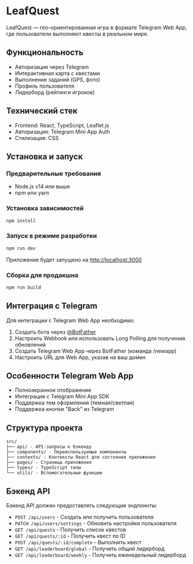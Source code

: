 # LeafQuest

LeafQuest — гео-ориентированная игра в формате Telegram Web App, где пользователи выполняют квесты в реальном мире.

## Функциональность

- Авторизация через Telegram
- Интерактивная карта с квестами
- Выполнение заданий (GPS, фото)
- Профиль пользователя
- Лидерборд (рейтинги игроков)

## Технический стек

- Frontend: React, TypeScript, Leaflet.js
- Авторизация: Telegram Mini App Auth
- Стилизация: CSS

## Установка и запуск

### Предварительные требования

- Node.js v14 или выше
- npm или yarn

### Установка зависимостей

```bash
npm install
```

### Запуск в режиме разработки

```bash
npm run dev
```

Приложение будет запущено на [http://localhost:3000](http://localhost:3000)

### Сборка для продакшна

```bash
npm run build
```

## Интеграция с Telegram

Для интеграции с Telegram Web App необходимо:

1. Создать бота через [@BotFather](https://t.me/BotFather)
2. Настроить Webhook или использовать Long Polling для получения обновлений
3. Создать Telegram Web App через BotFather (команда /newapp)
4. Настроить URL для Web App, указав на ваш домен

## Особенности Telegram Web App

- Полноэкранное отображение
- Интеграция с Telegram Mini App SDK
- Поддержка тем оформления (темная/светлая)
- Поддержка кнопки "Back" из Telegram

## Структура проекта

```
src/
├── api/ - API-запросы к бэкенду
├── components/ - Переиспользуемые компоненты
├── contexts/ - Контексты React для состояния приложения
├── pages/ - Страницы приложения
├── types/ - TypeScript типы
└── utils/ - Вспомогательные функции
```

## Бэкенд API

Бэкенд API должен предоставлять следующие эндпоинты:

- `POST /api/users` - Создать или получить пользователя
- `PATCH /api/users/settings` - Обновить настройки пользователя
- `GET /api/quests` - Получить список квестов
- `GET /api/quests/:id` - Получить квест по ID
- `POST /api/quests/:id/complete` - Выполнить квест
- `GET /api/leaderboard/global` - Получить общий лидерборд
- `GET /api/leaderboard/weekly` - Получить еженедельный лидерборд

